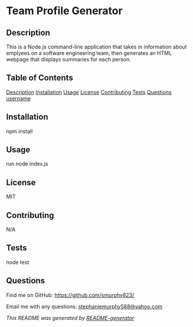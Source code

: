 # Team Profile Generator

  ## Description
   This is a Node.js command-line application that takes in information about emplyees on a software engineering team, then generates an HTML webpage that displays summaries for each person.

  ## Table of Contents
   [Description](#description)
   [Installation](#installation)
   [Usage](#usage)
   [License](#license)
   [Contributing](#contributing)
   [Tests](#tests)
   [Questions](#questions)
   [username](#username)


  ## Installation
  npm install  

  ## Usage
  run node index.js

  ## License
  MIT

  ## Contributing
  N/A

  ## Tests
  node test

  ## Questions
 

  Find me on GitHub: https://github.com/smurphy823/

  Email me with any questions: stephaniemurphy588@yahoo.com

 _This README was generated by [README-generator](https://github.com/smurphy823/README-generator)_

  